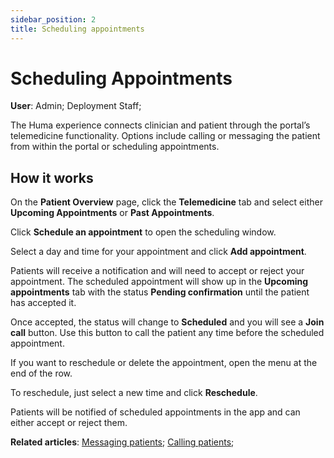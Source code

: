 ```yaml
---
sidebar_position: 2
title: Scheduling appointments 
---
```

# Scheduling Appointments
**User**: Admin; Deployment Staff; 

The Huma experience connects clinician and patient through the portal’s telemedicine functionality. Options include calling or messaging the patient from within the portal or scheduling appointments.
## How it works​
On the **Patient Overview** page, click the **Telemedicine** tab and select either **Upcoming Appointments** or **Past Appointments**. 

Click **Schedule an appointment** to open the scheduling window.

Select a day and time for your appointment and click **Add appointment**.

Patients will receive a notification and will need to accept or reject your appointment. The scheduled appointment will show up in the **Upcoming appointments** tab with the status **Pending confirmation** until the patient has accepted it.

Once accepted, the status will change to **Scheduled** and you will see a **Join call** button. Use this button to call the patient any time before the scheduled appointment.
 
If you want to reschedule or delete the appointment, open the menu at the end of the row.

To reschedule, just select a new time and click **Reschedule**.

Patients will be notified of scheduled appointments in the app and can either accept or reject them.

**Related articles**: [Messaging patients](https://github.com/huma-engineering/huma-docs/blob/5939f357ccecffb2aa6884313daf5020080ed244/data-collection/Clinician%20Portal/Telemedicine/Messaging%20patients.md); [Calling patients]();
